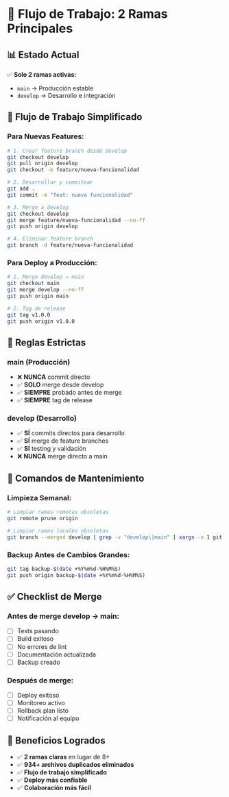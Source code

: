 # 🔄 Flujo de Trabajo: 2 Ramas Principales

## 📊 Estado Actual
✅ **Solo 2 ramas activas:**
- `main` → Producción estable
- `develop` → Desarrollo e integración

## 🎯 Flujo de Trabajo Simplificado

### **Para Nuevas Features:**
```bash
# 1. Crear feature branch desde develop
git checkout develop
git pull origin develop
git checkout -b feature/nueva-funcionalidad

# 2. Desarrollar y commitear
git add .
git commit -m "feat: nueva funcionalidad"

# 3. Merge a develop
git checkout develop
git merge feature/nueva-funcionalidad --no-ff
git push origin develop

# 4. Eliminar feature branch
git branch -d feature/nueva-funcionalidad
```

### **Para Deploy a Producción:**
```bash
# 1. Merge develop → main
git checkout main
git merge develop --no-ff
git push origin main

# 2. Tag de release
git tag v1.0.0
git push origin v1.0.0
```

## 🚫 Reglas Estrictas

### **main (Producción)**
- ❌ **NUNCA** commit directo
- ✅ **SOLO** merge desde develop
- ✅ **SIEMPRE** probado antes de merge
- ✅ **SIEMPRE** tag de release

### **develop (Desarrollo)**
- ✅ **SÍ** commits directos para desarrollo
- ✅ **SÍ** merge de feature branches
- ✅ **SÍ** testing y validación
- ❌ **NUNCA** merge directo a main

## 🔧 Comandos de Mantenimiento

### **Limpieza Semanal:**
```bash
# Limpiar ramas remotas obsoletas
git remote prune origin

# Limpiar ramas locales obsoletas
git branch --merged develop | grep -v "develop\|main" | xargs -n 1 git branch -d
```

### **Backup Antes de Cambios Grandes:**
```bash
git tag backup-$(date +%Y%m%d-%H%M%S)
git push origin backup-$(date +%Y%m%d-%H%M%S)
```

## ✅ Checklist de Merge

### **Antes de merge develop → main:**
- [ ] Tests pasando
- [ ] Build exitoso
- [ ] No errores de lint
- [ ] Documentación actualizada
- [ ] Backup creado

### **Después de merge:**
- [ ] Deploy exitoso
- [ ] Monitoreo activo
- [ ] Rollback plan listo
- [ ] Notificación al equipo

## 🎉 Beneficios Logrados

- ✅ **2 ramas claras** en lugar de 8+
- ✅ **934+ archivos duplicados eliminados**
- ✅ **Flujo de trabajo simplificado**
- ✅ **Deploy más confiable**
- ✅ **Colaboración más fácil**
